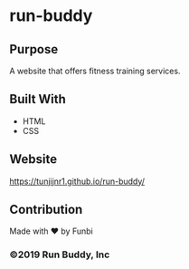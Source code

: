 # run-buddy

## Purpose
A website that offers fitness training services.

## Built With
* HTML
* CSS

## Website
https://tunjijnr1.github.io/run-buddy/

## Contribution
Made with ❤️ by Funbi

### ©️2019 Run Buddy, Inc 
